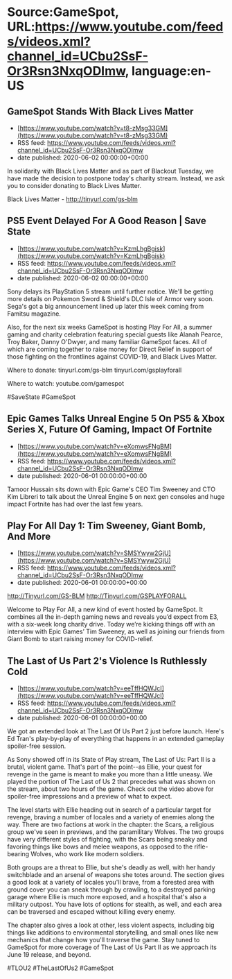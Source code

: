 # Source:GameSpot, URL:https://www.youtube.com/feeds/videos.xml?channel_id=UCbu2SsF-Or3Rsn3NxqODImw, language:en-US

## GameSpot Stands With Black Lives Matter
 - [https://www.youtube.com/watch?v=t8-zMsg33GM](https://www.youtube.com/watch?v=t8-zMsg33GM)
 - RSS feed: https://www.youtube.com/feeds/videos.xml?channel_id=UCbu2SsF-Or3Rsn3NxqODImw
 - date published: 2020-06-02 00:00:00+00:00

In solidarity with Black Lives Matter and as part of Blackout Tuesday, we have made the decision to postpone today's charity stream. Instead, we ask you to consider donating to Black Lives Matter.

Black Lives Matter - http://tinyurl.com/gs-blm

## PS5 Event Delayed For A Good Reason | Save State
 - [https://www.youtube.com/watch?v=KzmLhgBgisk](https://www.youtube.com/watch?v=KzmLhgBgisk)
 - RSS feed: https://www.youtube.com/feeds/videos.xml?channel_id=UCbu2SsF-Or3Rsn3NxqODImw
 - date published: 2020-06-02 00:00:00+00:00

Sony delays its PlayStation 5 stream until further notice. We'll be getting more details on Pokemon Sword & Shield's DLC Isle of Armor very soon. Sega's got a big announcement lined up later this week coming from Famitsu magazine.

Also, for the next six weeks GameSpot is hosting Play For All, a summer gaming and charity celebration featuring special guests like Alanah Pearce, Troy Baker, Danny O'Dwyer, and many familiar GameSpot faces. All of which are coming together to raise money for Direct Relief in support of those fighting on the frontlines against COVID-19, and Black Lives Matter.

Where to donate:
tinyurl.com/gs-blm
tinyurl.com/gsplayforall

Where to watch:
youtube.com/gamespot 

#SaveState #GameSpot

## Epic Games Talks Unreal Engine 5 On PS5 & Xbox Series X, Future Of Gaming, Impact Of Fortnite
 - [https://www.youtube.com/watch?v=eXomwsFNgBM](https://www.youtube.com/watch?v=eXomwsFNgBM)
 - RSS feed: https://www.youtube.com/feeds/videos.xml?channel_id=UCbu2SsF-Or3Rsn3NxqODImw
 - date published: 2020-06-01 00:00:00+00:00

Tamoor Hussain sits down with Epic Game's CEO Tim Sweeney and CTO Kim Libreri to talk about the Unreal Engine 5 on next gen consoles and huge impact Fortnite has had over the last few years.

## Play For All Day 1: Tim Sweeney, Giant Bomb, And More
 - [https://www.youtube.com/watch?v=SMSYwyw2GjU](https://www.youtube.com/watch?v=SMSYwyw2GjU)
 - RSS feed: https://www.youtube.com/feeds/videos.xml?channel_id=UCbu2SsF-Or3Rsn3NxqODImw
 - date published: 2020-06-01 00:00:00+00:00

http://Tinyurl.com/GS-BLM
http://Tinyurl.com/GSPLAYFORALL



Welcome to Play For All, a new kind of event hosted by GameSpot. It combines all the in-depth gaming news and reveals you’d expect from E3, with a six-week long charity drive. Today we’re kicking things off with an interview with Epic Games’ Tim Sweeney, as well as joining our friends from Giant Bomb to start raising money for COVID-relief.

## The Last of Us Part 2's Violence Is Ruthlessly Cold
 - [https://www.youtube.com/watch?v=eeTffHQWJcI](https://www.youtube.com/watch?v=eeTffHQWJcI)
 - RSS feed: https://www.youtube.com/feeds/videos.xml?channel_id=UCbu2SsF-Or3Rsn3NxqODImw
 - date published: 2020-06-01 00:00:00+00:00

We got an extended look at The Last Of Us Part 2 just before launch. Here's Ed Tran's play-by-play of everything that happens in an extended gameplay spoiler-free session.

As Sony showed off in its State of Play stream, The Last of Us: Part II is a brutal, violent game. That's part of the point--as Ellie, your quest for revenge in the game is meant to make you more than a little uneasy. We played the portion of The Last of Us 2 that precedes what was shown on the stream, about two hours of the game. Check out the video above for spoiler-free impressions and a preview of what to expect.

The level starts with Ellie heading out in search of a particular target for revenge, braving a number of locales and a variety of enemies along the way. There are two factions at work in the chapter: the Scars, a religious group we've seen in previews, and the paramilitary Wolves. The two groups have very different styles of fighting, with the Scars being sneaky and favoring things like bows and melee weapons, as opposed to the rifle-bearing Wolves, who work like modern soldiers. 

Both groups are a threat to Ellie, but she's deadly as well, with her handy switchblade and an arsenal of weapons she totes around. The section gives a good look at a variety of locales you'll brave, from a forested area with ground cover you can sneak through by crawling, to a destroyed parking garage where Ellie is much more exposed, and a hospital that's also a military outpost. You have lots of options for stealth, as well, and each area can be traversed and escaped without killing every enemy. 

The chapter also gives a look at other, less violent aspects, including big things like additions to environmental storytelling, and small ones like new mechanics that change how you'll traverse the game. Stay tuned to GameSpot for more coverage of The Last of Us Part II as we approach its June 19 release, and beyond.

#TLOU2 #TheLastOfUs2 #GameSpot

